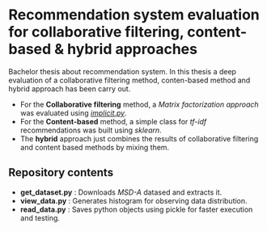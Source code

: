 # Recommendation system evaluation for collaborative filtering, content-based & hybrid approaches
Bachelor thesis about recommendation system. In this thesis a deep evaluation of a collaborative filtering method, conten-based method and hybrid approach has been carry out.

* For the **Collaborative filtering** method, a _Matrix factorization approach_ was evaluated using [_implicit.py_](implicit.readthedocs.io).
* For the **Content-based** method, a simple class for _tf-idf_ recommendations was built using _sklearn_.
* The **hybrid** approach just combines the results of collaborative filtering and content based methods by mixing them.





## Repository contents
* **get_dataset.py** : Downloads *MSD-A* datased and extracts it.
* **view_data.py** : Generates histogram for observing data distribution.
* **read_data.py** : Saves python objects using pickle for faster execution and testing.


